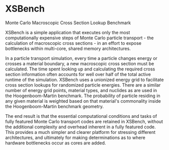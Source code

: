 XSBench
=======

Monte Carlo Macroscopic Cross Section Lookup Benchmark

XSBench is a simple application that executes only the most computationally expensive steps of Monte Carlo particle transport - the calculation of macroscopic cross sections - in an effort to expose bottlenecks within multi-core, shared memory architectures.

In a particle transport simulation, every time a particle changes energy or crosses a material boundary, a new macroscopic cross section must be calculated. The time spent looking up and calculating the required cross section information often accounts for well over half of the total active runtime of the simulation. XSBench uses a unionized energy grid to facilitate cross section lookups for randomized particle energies. There are a similar number of energy grid points, material types, and nuclides as are used in the Hoogenboom-Martin benchmark. The probability of particle residing in any given material is weighted based on that material's commonality inside the Hoogenboom-Martin benchmark geometry.

The end result is that the essential computational conditions and tasks of fully featured Monte Carlo transport codes are retained in XSBench, without the additional complexity and overhead inherent in a fully featured code. This provides a much simpler and clearer platform for stressing different architectures, and ultimately for making determinations as to where hardware bottlenecks occur as cores are added.
